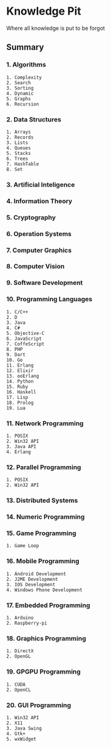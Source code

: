 # Knowledge Pit
Where all knowledge is put to be forgot

## Summary

### 1. Algorithms
    1. Complexity
    2. Search
    3. Sorting
    4. Dynamic
    5. Graphs
    6. Recursion

### 2. Data Structures
    1. Arrays
    2. Records
    3. Lists
    4. Queues
    5. Stacks
    6. Trees
    7. HashTable
    8. Set

### 3. Artificial Inteligence

### 4. Information Theory

### 5. Cryptography

### 6. Operation Systems

### 7. Computer Graphics

### 8. Computer Vision

### 9. Software Development

### 10. Programming Languages
    1. C/C++
    2. D
    3. Java
    4. C#
    5. Objective-C
    6. JavaScript
    7. CoffeScript
    8. PHP
    9. Dart
    10. Go
    11. Erlang
    12. Elixir
    13. ooErlang
    14. Python
    15. Ruby
    16. Haskell
    17. Lisp
    18. Prolog
    19. Lua

### 11. Network Programming
    1. POSIX
    2. Win32 API
    3. Java API
    4. Erlang

### 12. Parallel Programming
    1. POSIX
    2. Win32 API

### 13. Distributed Systems

### 14. Numeric Programming

### 15. Game Programming
    1. Game Loop

### 16. Mobile Programming
    1. Android Development
    2. J2ME Development
    3. IOS Development
    4. Windows Phone Development

### 17. Embedded Programming
    1. Arduino
    2. Raspberry-pi

### 18. Graphics Programming
    1. DirectX
    2. OpenGL

### 19. GPGPU Programming
    1. CUDA
    2. OpenCL

### 20. GUI Programming
    1. Win32 API
    2. X11
    3. Java Swing
    4. Gtk+
    5. wxWidget
